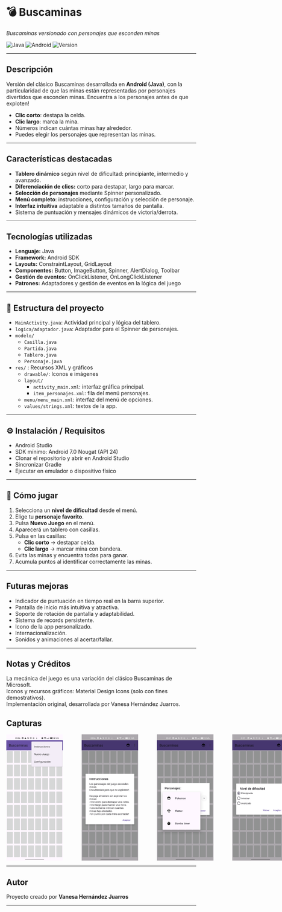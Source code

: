 # 💣 Buscaminas
*Buscaminas versionado con personajes que esconden minas*

![Java](https://img.shields.io/badge/Language-Java-orange?logo=java&logoColor=white)
![Android](https://img.shields.io/badge/Platform-Android-green?logo=android&logoColor=white)
![Version](https://img.shields.io/badge/Version-v1.1.0-blue)

---

## Descripción

Versión del clásico Buscaminas desarrollada en **Android (Java)**, con la particularidad de que las minas están representadas por personajes divertidos que esconden minas. Encuentra a los personajes antes de que exploten!

- **Clic corto**: destapa la celda.  
- **Clic largo**: marca la mina.  
- Números indican cuántas minas hay alrededor.  
- Puedes elegir los personajes que representan las minas.

---

## Características destacadas

- **Tablero dinámico** según nivel de dificultad: principiante, intermedio y avanzado.  
- **Diferenciación de clics:** corto para destapar, largo para marcar.  
- **Selección de personajes** mediante Spinner personalizado.  
- **Menú completo**: instrucciones, configuración y selección de personaje.  
- **Interfaz intuitiva** adaptable a distintos tamaños de pantalla.  
- Sistema de puntuación y mensajes dinámicos de victoria/derrota.  

---

## Tecnologías utilizadas

- **Lenguaje:** Java  
- **Framework:** Android SDK  
- **Layouts:** ConstraintLayout, GridLayout  
- **Componentes:** Button, ImageButton, Spinner, AlertDialog, Toolbar  
- **Gestión de eventos:** OnClickListener, OnLongClickListener  
- **Patrones:** Adaptadores y gestión de eventos en la lógica del juego  

---

## 📂 Estructura del proyecto
  
- `MainActivity.java`: Actividad principal y lógica del tablero.
- `logica/adaptador.java`: Adaptador para el Spinner de personajes.
- `modelo/`
     - `Casilla.java`
     - `Partida.java`
     - `Tablero.java`
     - `Personaje.java`
- `res/` : Recursos XML y gráficos
    - `drawable/`: Iconos e imágenes
    - `layout/`
        - `activity_main.xml`: interfaz gráfica principal.
        - `item_personajes.xml`: fila del menú personajes.
    - `menu/menu_main.xml`: interfaz del menú de opciones.
    - `values/strings.xml`: textos de la app.

---

## ⚙️ Instalación / Requisitos

- Android Studio  
- SDK mínimo: Android 7.0 Nougat (API 24)  
- Clonar el repositorio y abrir en Android Studio  
- Sincronizar Gradle  
- Ejecutar en emulador o dispositivo físico  

---

## 🚀 Cómo jugar

1. Selecciona un **nivel de dificultad** desde el menú.  
2. Elige tu **personaje favorito**.  
3. Pulsa **Nuevo Juego** en el menú.  
4. Aparecerá un tablero con casillas.  
5. Pulsa en las casillas:
   - **Clic corto** → destapar celda.  
   - **Clic largo** → marcar mina con bandera.  
6. Evita las minas y encuentra todas para ganar.  
7. Acumula puntos al identificar correctamente las minas.  

---

## Futuras mejoras

- Indicador de puntuación en tiempo real en la barra superior.
- Pantalla de inicio más intuitiva y atractiva.
- Soporte de rotación de pantalla y adaptabilidad.
- Sistema de records persistente.
- Icono de la app personalizado.
- Internacionalización.
- Sonidos y animaciones al acertar/fallar.  

---

## Notas y Créditos

La mecánica del juego es una variación del clásico Buscaminas de Microsoft.<br>
Iconos y recursos gráficos: Material Design Icons (solo con fines demostrativos).<br>
Implementación original, desarrollada por Vanesa Hernández Juarros.

## Capturas

<div style="display: flex; gap: 50px;">
<img src="docs/img/00-Inicio.png" width="150"/>
<img src="docs/img/01-Instrucciones.png" width="150"/>
<img src="docs/img/02-personaje.png" width="150"/>
<img src="docs/img/03-nivel.png" width="150"/>
<img src="docs/img/04-mina.png" width="150"/>
<img src="docs/img/05-intermed.png" width="150"/>
<img src="docs/img/06-perdiste.png" width="150"/>
<img src="docs/img/07-victoria.png" width="150"/>

</div>

---

## Autor

Proyecto creado por **Vanesa Hernández Juarros**

---
